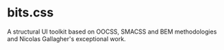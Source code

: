 bits.css
========

A structural UI toolkit based on OOCSS, SMACSS and BEM methodologies and Nicolas Gallagher's exceptional work.
